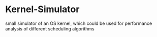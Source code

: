 # Kernel-Simulator
 small simulator of an OS kernel, which could be used for performance analysis of different scheduling algorithms

